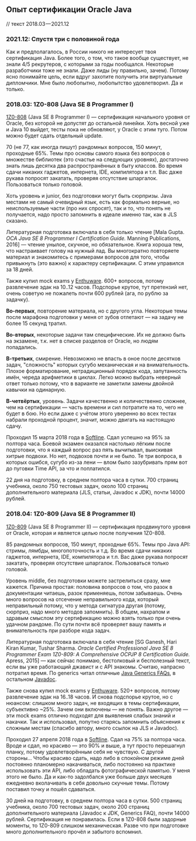 ## Опыт сертификации Oracle Java

// текст 2018.03 — 2021.12

### 2021.12: Спустя три с половиной года

Как и предполагалось, в России никого не интересует твоя сертификация Java. Более того, о том, что такое вообще существует, не знали 4/5 рекрутеров, с которыми за годы пообщался. Некоторые разработчики тоже не знали. Даже лиды (ну правильно, зачем). Потому ясно понимайте цель, если вдруг захотите получить эти виртуальные дипломчики. Мне было любопытно, любопытство удовлетворил. Да и только.

### 2018.03: 1Z0-808 (Java SE 8 Programmer I)

[1Z0-808](https://education.oracle.com/pls/web_prod-plq-dad/db_pages.getpage?page_id=5001&get_params=p_exam_id:1Z0-808) (Java SE 8 Programmer I) — сертификация начального уровня от Oracle, без которой не допустят до остальной линейки. Хоть весной уже и Java 10 выйдет, тесты пока не обновляют, у Oracle с этим туго. Потом можно будет сдать отдельный update.

70 (не 77, как иногда пишут) рандомных вопросов, 150 минут, проходные 65%. Темы про основы самого языка без вопросов о множестве библиотек (это счастье на следующих уровнях), достаточно знать лишь десятка два распространённых в быту классов. Во время сдачи никаких гаджетов, интернета, IDE, компилятора и т.п. Вас даже рукава попросят закатать, проверяя отсутствие шпаргалок. Пользоваться только головой.

Хоть уровень и junior, без подготовки могут быть сюрпризы. Java местами не самый очевидный язык, есть как формально верные, но неиспользуемые части (про них спросят), так и то, что понять не получается, надо просто запомнить в идеале именно так, как в JLS сказано.

Литературная подготовка включала в себя только чтение [Mala Gupta. *OCA Java SE 8 Programmer I Certification Guide.* Manning Publications, 2016] — чтение унылое, скучное, но обязательное. Книга хороша тем, что настраивает голову на нужный лад. Вы многократно повторяете материал и знакомитесь с примерами вопросов для того, чтобы привыкнуть (это важно) к характеру сертификации. С этим управился за 18 дней.

Также купил mock exams у [Enthuware](http://enthuware.com/). 600+ вопросов, потому развлечение эдак на 10..12 часов. Подспорье крутое, тут претензий нет, очень советую не пожалеть почти 600 рублей (ага, по рублю за задачку).

**Во-первых**, повторение материала, но с другого угла. Некоторые темы после марафона подготовки у меня от зубов отлетают — на задачу не более 15 секунд тратил.

**Во-вторых**, некоторые задачи там специфические. Их не должно быть на экзамене, т.к. нет в списке разделов от Oracle, но людям попадались.

**В-третьих**, смирение. Невозможно не впасть в оное после десятков задач, "сложность" которых сугубо механическая и на внимательность. Плохое форматирование, нетрадиционный порядок кода, запутанность имён, череда арифметики в циклах. Легко можно выбрать неверный ответ только потому, что в варианте не заметили замены двойной кавычки на одинарную.

**В-четвёртых**, уровень. Задачи качественно и количественно сложнее, чем на сертификации — часть времени и сил потратите на то, чего не будет в бою. Но если даже с учётом этого уверенно во всех тестах набрали проходной процент, значит, можно двигать на настоящую сдачу.

Проходил 15 марта 2018 года в [Softline](http://edu.softline.ru). Сдал успешно на 95% за полтора часа. Боевой экзамен оказался настолько лёгким после подготовки, что я каждый вопрос раз пять вычитывал, выискивая хитрые подвохи. Но нет, подвохов почти и не было. Те три вопроса, в которых ошибся, сугубо из-за лени — влом было зазубривать прям вот до пуговки Time API, за что и поплатился.

22 дня на подготовку, в среднем полтора часа в сутки. 700 страниц учебника, около 750 тестовых задач, около 100 страниц дополнительного материала (JLS, статьи, Javadoc  к JDK), почти 14000 рублей.

### 2018.04: 1Z0-809 (Java SE 8 Programmer II)

[1Z0-809](https://education.oracle.com/pls/web_prod-plq-dad/db_pages.getpage?page_id=5001&get_params=p_exam_id:1Z0-809) (Java SE 8 Programmer II) — сертификация продвинутого уровня от Oracle, которая и является целью после получения 1Z0-808.

85 рандомных вопросов, 150 минут, проходные 65%. Темы про Java API: стримы, лямбды, многопоточность и т.д. Во время сдачи никаких гаджетов, интернета, IDE, компилятора и т.п. Вас даже рукава попросят закатать, проверяя отсутствие шпаргалок. Пользоваться только головой.

Уровень middle, без подготовки можете застрелиться сразу, мне кажется. Причина простая: половина вопросов о том, что разок в документации читаешь, разок применяешь, потом забываешь. Очень много вопросов на отсечение неправильного кода, который неправильный потому, что у метода сигнатура другая (потому, сюрприз, надо много методов запомнить). В общем, нахрапом и здравым смыслом эту сертификацию можно взять только при очень удачном рандоме. По сути почти всё проверяет вашу память и внимательность при разборе кода задач.

Литературная подготовка включала в себя чтение [SG Ganesh, Hari Kiran Kumar, Tushar Sharma. *Oracle Certified Professional Java SE 8 Programmer Exam 1Z0-809: A Comprehensive OCPJP 8 Certification Guide.* Apress, 2015] — как сейчас понимаю, бестолковый и бесполезный текст, если вы уже работающий джавист и с API знакомы. Считаю, напрасно потратил время. По generics читал отличные [Java Generics FAQs](http://www.angelikalanger.com/GenericsFAQ/JavaGenericsFAQ.html), в остальном [Javadoc](https://docs.oracle.com/javase/8/docs/api/).

Также снова купил mock exams у [Enthuware](http://enthuware.com/). 520+ вопросов, потому развлечение эдак на 16..18 часов. И снова подспорье крутое, но с нюансом: слишком много задач, не входящих в темы сертификации, субъективно ~25%. Зачем они включены — не понять. Важно другое — эти mock exams отлично подходят для выявления слабых знаний и накачки. Так и использовал, попутно старясь запомнить объяснения к сложным местам (спасибо автору, много ссылок на JLS и Javadoc).

Проходил 27 апреля 2018 года в [Softline](http://edu.softline.ru). Сдал на 75% за полтора часа. Вроде и сдал, но красиво — это 90% и выше, а тут просто перешагнул планку, потому удовлетворённым себя не чувствую. С другой стороны... Чтобы красиво сдать, надо либо в спокойном режиме дней постоянно планомерно накачиваться, либо постоянно на практике использовать эти API, либо обладать фотографической памятью. У меня этого не было. Да и как-то задолбался уже больше двух месяцев ежедневно вколачивать в себя довольно скучные темы. Потому поставил точку и пошёл сдаваться.

30 дней на подготовку, в среднем полтора часа в сутки. 500 страниц учебника, около 700 тестовых задач, около 200 страниц дополнительного материала (Javadoc  к JDK, Generics FAQ), почти 14000 рублей. Сертификация не понравилась. Если в 1Z0-808 были задорные моменты, то 1Z0-809 слишком механическая. Разве что при подготовке много дополнительного прочёл и забытого вспомнил.
